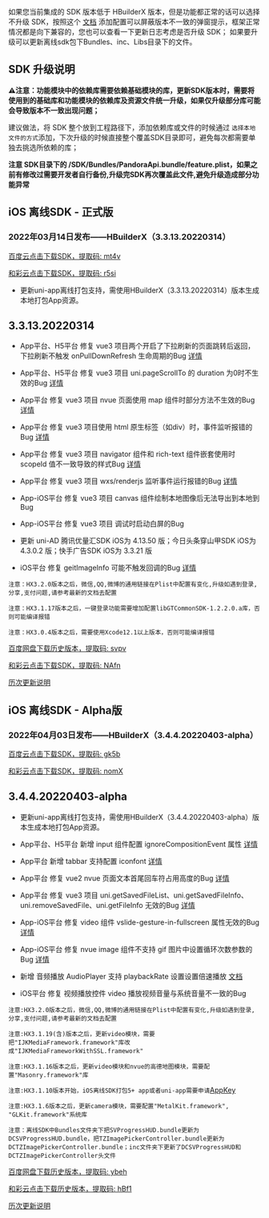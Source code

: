 如果您当前集成的 SDK 版本低于 HBuilderX 版本，但是功能都正常的话可以选择不升级 SDK，按照这个 [文档](https://ask.dcloud.net.cn/article/35627) 添加配置可以屏蔽版本不一致的弹窗提示，框架正常情况都是向下兼容的，您也可以查看一下更新日志考虑是否升级 SDK； 如果要升级可以更新离线sdk包下Bundles、inc、Libs目录下的文件。

## SDK 升级说明
**⚠️注意：功能模块中的依赖库需要依赖基础模块的库，更新SDK版本时，需要将使用到的基础库和功能模块的依赖库及资源文件统一升级，如果仅升级部分库可能会导致版本不一致出现问题；**

建议做法，将 SDK 整个放到工程路径下，添加依赖库或文件的时候通过 `选择本地文件的方式`添加，下次升级的时候直接整个覆盖SDK目录即可，避免每次都需要单独去挑选所依赖的库；

**注意 SDK目录下的 /SDK/Bundles/PandoraApi.bundle/feature.plist，如果之前有修改过需要开发者自行备份,升级完SDK再次覆盖此文件,避免升级造成部分功能异常**


## iOS 离线SDK - 正式版

### 2022年03月14日发布——HBuilderX（3.3.13.20220314） 

[百度云点击下载SDK，提取码: mt4v](https://pan.baidu.com/s/1Kvj5WQ9OGIf0NbNvj46e0Q?pwd=mt4v)

[和彩云点击下载SDK，提取码: r5si](https://caiyun.139.com/m/i?115CoVBh3q48m) 

+ 更新uni-app离线打包支持，需使用HBuilderX（3.3.13.20220314）版本生成本地打包App资源。

## 3.3.13.20220314
+ App平台、H5平台 修复 vue3 项目两个开启了下拉刷新的页面跳转后返回，下拉刷新不触发 onPullDownRefresh 生命周期的Bug [详情](https://github.com/dcloudio/uni-app/issues/3187)
+ App平台、H5平台 修复 vue3 项目 uni.pageScrollTo 的 duration 为0时不生效的Bug [详情](https://ask.dcloud.net.cn/question/139432)
+ App平台 修复 vue3 项目 nvue 页面使用 map 组件时部分方法不生效的Bug [详情](https://ask.dcloud.net.cn/question/138515)
+ App平台 修复 vue3 项目使用 html 原生标签（如div）时，事件监听报错的Bug [详情](https://github.com/dcloudio/uni-app/issues/3240)
+ App平台 修复 vue3 项目 navigator 组件和 rich-text 组件嵌套使用时 scopeId 值不一致导致的样式Bug [详情](https://ask.dcloud.net.cn/question/140644)
+ App平台 修复 vue3 项目 wxs/renderjs 监听事件运行报错的Bug [详情](https://github.com/dcloudio/uni-app/issues/3324)
+ App-iOS平台 修复 vue3 项目 canvas 组件绘制本地图像后无法导出到本地到Bug
+ App-iOS平台 修复 vue3 项目 调试时启动白屏的Bug
  
+ 更新 uni-AD 腾讯优量汇SDK iOS为 4.13.50 版；今日头条穿山甲SDK iOS为 4.3.0.2 版；快手广告SDK iOS为 3.3.21 版
+ iOS平台 修复 geitImageInfo 可能不触发回调的Bug [详情](https://ask.dcloud.net.cn/question/139361)


`注意：HX3.2.0版本之后，微信,QQ,微博的通用链接在Plist中配置有变化,升级如遇到登录,分享,支付问题,请参考最新的文档去配置`

`注意：HX3.1.17版本之后，一键登录功能需要增加配置libGTCommonSDK-1.2.2.0.a库，否则可能编译报错`
    
`注意：HX3.0.4版本之后，需要使用Xcode12.1以上版本，否则可能编译报错`


[百度网盘下载历史版本，提取码: svpv](https://pan.baidu.com/s/1gXd3Z3AMnLi9J19ZhCKJ4w?pwd=svpv)

[和彩云点击下载SDK，提取码: NAfn](https://caiyun.139.com/m/i?115CepieWDKEg) 

[历次更新说明](AppDocs/download/update_history_iOS_release.md)

## iOS 离线SDK - Alpha版

### 2022年04月03日发布——HBuilderX（3.4.4.20220403-alpha）

[百度云点击下载SDK，提取码: gk5b](https://pan.baidu.com/s/19ZR4Gtk0Vbyf2oMoQJ4t4g?pwd=gk5b) 

[和彩云点击下载SDK，提取码: nomX](https://caiyun.139.com/m/i?115CnWzR3K8ty) 

## 3.4.4.20220403-alpha

+ 更新uni-app离线打包支持，需使用HBuilderX（3.4.4.20220403-alpha）版本生成本地打包App资源。

+ App平台、H5平台 新增 input 组件配置 ignoreCompositionEvent 属性 [详情](https://uniapp.dcloud.io/component/input?id=input)
+ App平台 新增 tabbar 支持配置 iconfont [详情](https://uniapp.dcloud.net.cn/api/ui/tabbar?id=settabbaritem)
+ App平台 修复 vue2 nvue 页面文本首尾回车符占用高度的Bug [详情](https://ask.dcloud.net.cn/question/95429)
+ App平台 修复 vue3 项目 uni.getSavedFileList、uni.getSavedFileInfo、uni.removeSavedFile、uni.getFileInfo 无效的Bug  [详情](https://ask.dcloud.net.cn/question/142428)
+ App-iOS平台 修复 video 组件 vslide-gesture-in-fullscreen 属性无效的Bug [详情](https://ask.dcloud.net.cn/question/138299)
+ App-iOS平台 修复 nvue image 组件不支持 gif 图片中设置循环次数参数的Bug [详情](https://ask.dcloud.net.cn/question/140176)
+ 新增 音频播放 AudioPlayer 支持 playbackRate 设置设置倍速播放 [文档](https://www.html5plus.org/doc/zh_cn/audio.html#plus.audio.AudioPlayer.playbackRate)
+ iOS平台 修复 视频播放控件 video 播放视频音量与系统音量不一致的Bug


`注意:HX3.2.0版本之后，微信,QQ,微博的通用链接在Plist中配置有变化,升级如遇到登录,分享,支付问题,请参考最新的文档去配置`

`注意:HX3.1.19(含)版本之后，更新video模块，需要把"IJKMediaFramework.framework"库改成"IJKMediaFrameworkWithSSL.framework"`

`注意:HX3.1.16版本之后，更新video模块和nvue的高德地图模块，需要配置"Masonry.framework"库`

`注意:HX3.1.10版本开始，iOS离线SDK打包5+ app或者uni-app需要申请`[AppKey](https://nativesupport.dcloud.net.cn/AppDocs/usesdk/appkey)
  
`注意:HX3.1.6版本之后，更新camera模块，需要配置"MetalKit.framework", "GLKit.framework"系统库`
  
`注意：离线SDK中Bundles文件夹下把SVProgressHUD.bundle更新为DCSVProgressHUD.bundle，把TZImagePickerController.bundle更新为DCTZImagePickerController.bundle；inc文件夹下更新了DCSVProgressHUD和DCTZImagePickerController头文件`
 									
[百度网盘下载历史版本，提取码: ybeh](https://pan.baidu.com/s/1H2do2sFO5ehI9HGw7Xb1Zw?pwd=ybeh)

[和彩云点击下载历史版本，提取码: hBf1](https://caiyun.139.com/m/i?115CnWzOhzWFk) 

[历次更新说明](AppDocs/download/update_history_iOS_alpha.md)

